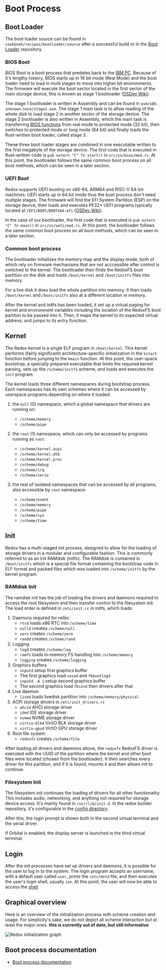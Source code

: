 # Boot Process

## Boot Loader

The boot loader source can be found in `cookbook/recipes/bootloader/source` after a successful build or in the [Boot Loader](https://gitlab.redox-os.org/redox-os/bootloader) repository.

### BIOS Boot

BIOS Boot is a boot process that predates back to the [IBM PC](https://dosdays.co.uk/topics/pc_bios.php). Because of it's lengthy history, BIOS starts up in 16 bit mode (Real Mode) and the boot loader need to load in multi stages to move into higher bit environments. The firmware will execute the boot sector located in the first sector of the main storage device, this is known as stage 1 bootloader ([OSDev Wiki](https://wiki.osdev.org/Boot_Sequence#Master_Boot_Record)).

The stage 1 bootloader is written in Assembly and can be found in `asm/x86-unknown-none/stage1.asm`. The stage 1 main task is to allow reading of the whole disk to load stage 2 in another sector of the storage device. The stage 2 bootloader is also written in Assembly, which the main task is transferring [BIOS functions](https://wiki.osdev.org/BIOS#BIOS_functions) from real mode to protected mode (32 bit), then switches to protected mode or long mode (64 bit) and finally loads the Rust-written boot loader, called stage 3.

These three boot loader stages are combined in one executable written to the first megabyte of the storage device. The first code that is executed in Rust-written code is `pub extern "C" fn start()` in `src/os/bios/mod.rs`. At this point, the bootloader follows the same common boot process on all boot methods, which can be seen in a later section.

### UEFI Boot

Redox supports UEFI booting on x86-64, ARM64 and RISC-V 64-bit machines. UEFI starts up in 64 bit mode thus the boot process don't need multiple stages. The firmware will find the EFI System Partition (ESP) on the storage device, then loads and executes PE32+ UEFI programs typically located at `/EFI/BOOT/BOOTX64.efi` ([OSDev Wiki](https://wiki.osdev.org/UEFI#Bootable_UEFI_applications)). 

In the case of our bootloader, the first code that is executed is `pub extern "C" fn main()` in `src/os/uefi/mod.rs`. At this point, the bootloader follows the same common boot process on all boot methods, which can be seen in a later section.

### Common boot process

The bootloader initializes the memory map and the display mode, both of which rely on firmware mechanisms that are not acccessible after control is switched to the kernel. The bootloader then finds the RedoxFS boot partition on the disk and loads `/boot/kernel` and `/boot/initfs` files into memory. 

For a live disk it does load the whole partition into memory. It then loads `/boot/kernel` and `/boot/initfs` also at a different location in memory.

After the kernel and initfs has been loaded, it set up a virtual paging for kernel and environment variables including the location of the RedoxFS boot partiton to be passed into it. Then, it maps the kernel to its expected virtual address, and jumps to its entry function.

## Kernel

The Redox kernel is a single ELF program in `/boot/kernel`. This kernel performs (fairly significant) architecture-specific initialization in the `kstart` function before jumping to the `kmain` function. At this point, the user-space bootstrap, a specially prepared executable that limits the required kernel parsing, sets up the `/scheme/initfs` scheme, and loads and executes the `init` program.

The kernel loads three different namespaces during bootstrap process. Each namespaces has its own schemes where it can be accessed by userspace programs depending on where it loaded:

1. the `null` (0) namespace, which a global namespace that drivers are running on:
    - `/scheme/memory`
    - `/scheme/pipe`

2. the `root` (1) namespace, which can only be accessed by programs running as `root`:
    - `/scheme/kernel.acpi`
    - `/scheme/kernel.dtb`
    - `/scheme/kernel.proc`
    - `/scheme/debug`
    - `/scheme/irq`
    - `/scheme/serio`

3. the rest of isolated namespaces that can be accessed by all programs, also accessible by `root` namespace:
    - `/scheme/event`
    - `/scheme/memory`
    - `/scheme/pipe`
    - `/scheme/sys`
    - `/scheme/time`

## Init

Redox has a multi-staged init process, designed to allow for the loading of storage drivers in a modular and configurable fashion. This is commonly referred to as an init RAMdisk (initfs). The RAMdisk is contained in `/boot/initfs` which is a special file format containing the bootstrap code in ELF format and packed files which was loaded into `/scheme/initfs` by the kernel program.

### RAMdisk Init

The ramdisk init has the job of loading the drivers and daemons required to access the root filesystem and then transfer control to the filesystem init. The load order is defined in `/etc/init.rc` in initfs, which loads:

1. Daemons required for relibc
    - `rtcd` loads x86 RTC into `/scheme/time`
    - `nulld` creates `/scheme/null`
    - `zero` creates `/scheme/zero`
    - `randd` creates `/scheme/rand`
2. Logging 
    - `logd` creates `/scheme/log`
    - `ramfs` loads in-memory FS handling into `/scheme/memory`
    - `logging` creates `/scheme/logging`
3. Graphics buffers
    - `inputd` setup first graphics buffer
    - The first graphics load `vesad` and `fbbootlogd`
    - `inputd -A 1` setup second graphics buffer
    - The second graphics load `fbcond` then drivers after that
4. Live daemon
    - `lived` loads livedisk partition into `/scheme/memory/physical`
5. ACPI storage drivers in `/etc/init_drivers.rc`
    - `ahcid` AHCI storage driver
    - `ided` IDE storage driver
    - `nvmed` NVME storage driver
    - `virtio-blkd` VirtIO BLK storage driver
    - `virtio-gpud` VirtIO GPU storage driver
6. Root file system
    - `redoxfs` creates `/scheme/file`

After loading all drivers and daemons above, the `redoxfs` RedoxFS driver is executed with the UUID of the partition where the kernel and other boot files were located (chosen from the bootloader). It then searches every driver for this partition, and if it is found, mounts it and then allows init to continue.

### Filesystem Init

The filesystem init continues the loading of drivers for all other functionality. This includes audio, networking, and anything not required for storage device access. It's mainly found in `/usr/lib/init.d`. In the redox builder repository, it's configurable in the [config directory](https://gitlab.redox-os.org/redox-os/redox/-/tree/master/config).

After this, the login prompt is shown both in the second virtual terminal and the serial driver.

If Orbital is enabled, the display server is launched in the third virtual terminal.

## Login

After the init processes have set up drivers and daemons, it is possible for the user to log in to the system. The login program accepts an username, with a default user called `user`, prints the `/etc/motd` file, and then executes the user's login shell, usually `ion`. At this point, the user will now be able to access the [shell](./shell.md)

<!-- TODO: Tell people how to switch between graphics buffer using Super Key -->

## Graphical overview

Here is an overview of the initialization process with scheme creation and usage. For simplicity's sake, we do not depict all scheme interaction but at least the major ones. **this is currently out of date, but still informative**

![Redox initialization graph](./assets/init.svg "Redox initialization graph")

## Boot process documentation

- [Boot process documentation](https://wiki.osdev.org/Boot_Sequence)
